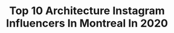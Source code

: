 ---
title: Top 10 Architecture Instagram Influencers In Montreal In 2020
description: Identify the most popular Instagram accounts on inBeat.
platform: Instagram
profiles:
  - username: "lashedarchitecture"
    fullname: >-
      la SHED architecture
    location: "Canada"
    followers: 9471
    engagement: 516
    commentsToLikes: 0.007836
    avatar: "https://scontent-lhr8-1.cdninstagram.com/v/t51.2885-19/s320x320/18299087_740078399486130_3407165884827959296_a.jpg?_nc_ht=scontent-lhr8-1.cdninstagram.com&_nc_ohc=ZZDZYApQhUEAX-H0fpj&oh=4b524829d2335176b28619fb36a8caf1&oe=5EAC08BD"
    verified: false
    hashtags: "#ilesdelamadeleine, #qu, #quebec, #montreal"
  - username: "house.blanche"
    fullname: >-
      Jessi Cummings
    location: "Canada"
    followers: 41671
    engagement: 380
    commentsToLikes: 0.010263
    avatar: "https://scontent-ams4-1.cdninstagram.com/v/t51.2885-19/s320x320/69564737_499278644139493_2403867533141606400_n.jpg?_nc_ht=scontent-ams4-1.cdninstagram.com&_nc_ohc=7WDholUJ76UAX9D0DKL&oh=ce32a7b3d9e70f2fbf0b216c2f453b82&oe=5EB06A20"
    verified: false
    hashtags: "#flowers, #bedroom, #exterior, #pretty"
  - username: "montreal"
    fullname: >-
      Tourisme Montréal
    location: "Canada"
    followers: 272354
    engagement: 219
    commentsToLikes: 0.006208
    avatar: "https://scontent-frx5-1.cdninstagram.com/v/t51.2885-19/s320x320/91134998_4141727999174501_8101813667638542336_n.jpg?_nc_ht=scontent-frx5-1.cdninstagram.com&_nc_ohc=3XkX__fCzBUAX_Ib-0o&oh=4c3a14da58d31dff66d6787568111f34&oe=5EB3ACA8"
    verified: false
    hashtags: "#rainbow, #light, #mtlmoments, #streetart"
  - username: "montrealismes"
    fullname: >-
      Vincent Brillant
    location: "Canada"
    followers: 63862
    engagement: 143
    commentsToLikes: 0.009192
    avatar: "https://scontent-ams4-1.cdninstagram.com/v/t51.2885-19/10601957_692651100812444_459413758_a.jpg?_nc_ht=scontent-ams4-1.cdninstagram.com&_nc_ohc=rnBA6WQ1aMwAX_95xFz&oh=e47bcb0776bd9682787ee75412e31b25&oe=5EB206CE"
    verified: false
    hashtags: "#straightfacade, #shotoniphone, #ondejeune, #plateaumontroyal"
  - username: "prissworldwide"
    fullname: >-
      Hey it’s PRISS 🖤🖤
    location: "Canada"
    followers: 2173
    engagement: 1493
    commentsToLikes: 0.074921
    avatar: "https://scontent-ams4-1.cdninstagram.com/v/t51.2885-19/s320x320/83249414_197146678009300_1029454998871736320_n.jpg?_nc_ht=scontent-ams4-1.cdninstagram.com&_nc_ohc=L9sJtpVKfNEAX8edN-9&oh=68688e42f24040ac67c7051feaba5293&oe=5ED88EAD"
    verified: false
    hashtags: "#meditation, #night, #photographer, #bluemood"
  - username: "yan_mtl"
    fullname: >-
      Yannick
    location: "Canada"
    followers: 2739
    engagement: 2512
    commentsToLikes: 0.084712
    avatar: "https://scontent-ams4-1.cdninstagram.com/v/t51.2885-19/s320x320/21435525_124656378269331_8696686790121095168_a.jpg?_nc_ht=scontent-ams4-1.cdninstagram.com&_nc_ohc=Xzbg7oG8r7wAX_rx0zJ&oh=8b852634da2a46c6ab96295a15e3c833&oe=5EBA8B7A"
    verified: false
    hashtags: "#fatalframes, #unlimitedminimal, #mtlprodigies, #paris"
  - username: "simonlachapelle"
    fullname: >-
      Simon Lachapelle
    location: "Canada"
    followers: 21088
    engagement: 847
    commentsToLikes: 0.045108
    avatar: "https://scontent-ams4-1.cdninstagram.com/v/t51.2885-19/s320x320/16230815_1223363524379460_7437399724644106240_a.jpg?_nc_ht=scontent-ams4-1.cdninstagram.com&_nc_ohc=ljFwgLqqElQAX-SylHu&oh=cf6714c01f962420f26b918149b947e6&oe=5EB8E9B3"
    verified: false
    hashtags: "#symmetricalmobs, #moodygrams, #creativeoptic, #beautifuldestinations"
  - username: "contrailsphotography"
    fullname: >-
      Matthew Lee
    location: "Canada"
    followers: 76551
    engagement: 404
    commentsToLikes: 0.014459
    avatar: "https://scontent-ams4-1.cdninstagram.com/v/t51.2885-19/s150x150/62483737_495455254594738_7308365730112602112_n.jpg?_nc_ht=scontent-ams4-1.cdninstagram.com&_nc_ohc=6rQszIiZRdAAX8DV7_F&oh=d61753751ea8eb4eb2f5717244bc4066&oe=5EBAC39C"
    verified: false
    hashtags: "#newzealand, #quebec, #prattandwhitney, #tbt"
  - username: "tomstockdale48"
    fullname: >-
      tom stockdale
    location: "Canada"
    followers: 15125
    engagement: 232
    commentsToLikes: 0.031815
    avatar: "https://scontent-ams4-1.cdninstagram.com/v/t51.2885-19/s320x320/44492825_271210336922480_5853864240594550784_n.jpg?_nc_ht=scontent-ams4-1.cdninstagram.com&_nc_ohc=Wf_UpXAbJlwAX8UvOfg&oh=e6cda5ceb2fbbdb37956864b47acdd64&oe=5EB2CBC9"
    verified: false
    hashtags: "#reflection, #ig, #beard, #beardlife"
  - username: "allo.melo"
    fullname: >-
      Mélodie Bouchard
    location: "Canada"
    followers: 6017
    engagement: 833
    commentsToLikes: 0.061220
    avatar: "https://scontent-lhr8-1.cdninstagram.com/v/t51.2885-19/s320x320/67442722_752553488497734_7353482321447616512_n.jpg?_nc_ht=scontent-lhr8-1.cdninstagram.com&_nc_ohc=5rZ2r8yrVWsAX9OH_qY&oh=c6eb356ff316f32935acbe3b92ed301f&oe=5EBB2C4E"
    verified: false
    hashtags: "#illo, #valentinesday, #noel, #womenempowerment"
---
